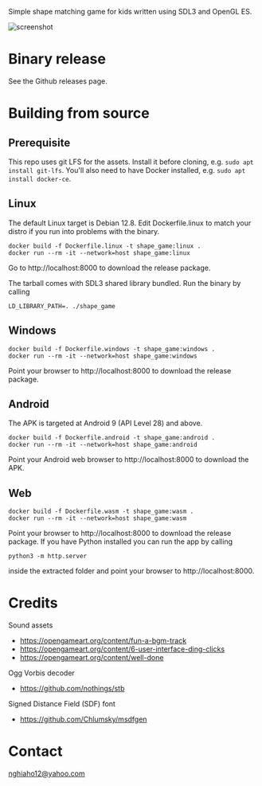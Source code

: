 Simple shape matching game for kids written using SDL3 and OpenGL ES.

![screenshot](screenshot.png)

# Binary release
See the Github releases page.

# Building from source
## Prerequisite
This repo uses git LFS for the assets. Install it before cloning, e.g. ```sudo apt install git-lfs```.
You'll also need to have Docker installed, e.g. ```sudo apt install docker-ce```.

## Linux
The default Linux target is Debian 12.8. Edit Dockerfile.linux to match your distro if you run into problems with the binary.

```
docker build -f Dockerfile.linux -t shape_game:linux .
docker run --rm -it --network=host shape_game:linux
```
Go to http://localhost:8000 to download the release package.

The tarball comes with SDL3 shared library bundled. Run the binary by calling
```
LD_LIBRARY_PATH=. ./shape_game
```

## Windows
```
docker build -f Dockerfile.windows -t shape_game:windows .
docker run --rm -it --network=host shape_game:windows
```

Point your browser to http://localhost:8000 to download the release package.

## Android
The APK is targeted at Android 9 (API Level 28) and above.

```
docker build -f Dockerfile.android -t shape_game:android .
docker run --rm -it --network=host shape_game:android
```

Point your Android web browser to http://localhost:8000 to download the APK.

## Web
```
docker build -f Dockerfile.wasm -t shape_game:wasm .
docker run --rm -it --network=host shape_game:wasm
```

Point your browser to http://localhost:8000 to download the release package.
If you have Python installed you can run the app by calling

```
python3 -m http.server
```

inside the extracted folder and point your browser to http://localhost:8000.


# Credits
Sound assets 
- https://opengameart.org/content/fun-a-bgm-track
- https://opengameart.org/content/6-user-interface-ding-clicks
- https://opengameart.org/content/well-done

Ogg Vorbis decoder
- https://github.com/nothings/stb

Signed Distance Field (SDF) font
- https://github.com/Chlumsky/msdfgen

# Contact
nghiaho12@yahoo.com
